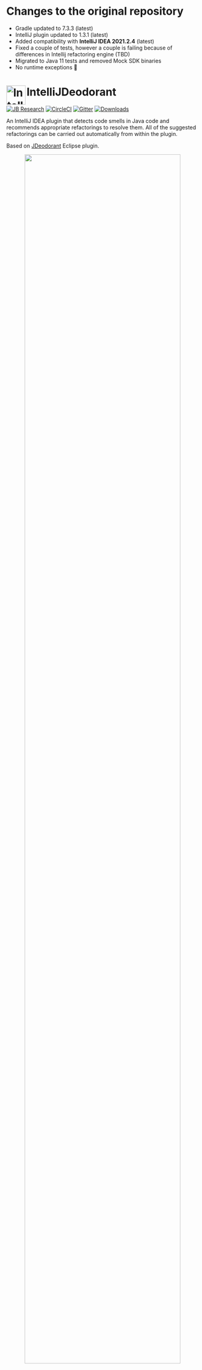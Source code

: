 <h1>Changes to the original repository</h1>

- Gradle updated to 7.3.3 (latest)
- IntelliJ plugin updated to 1.3.1 (latest)
- Added compatibility with **IntelliJ IDEA 2021.2.4** (latest)
- Fixed a couple of tests, however a couple is failing because of differences in Intellij refactoring engine (TBD)
- Migrated to Java 11 tests and removed Mock SDK binaries
- No runtime exceptions 🙂

<h1> <img align="left" width="50" height="50" src="https://s3-eu-west-1.amazonaws.com/public-resources.ml-labs.aws.intellij.net/static/intellij-deodorant/icon.svg" alt="IntelliJDeodorant Icon"> IntelliJDeodorant </h1>

[![JB Research](https://jb.gg/badges/research-flat-square.svg)](https://research.jetbrains.org/)
[![CircleCI](https://img.shields.io/circleci/build/github/JetBrains-Research/IntelliJDeodorant.svg?style=flat-square)](https://circleci.com/gh/JetBrains-Research/IntelliJDeodorant)
[![Gitter](https://badges.gitter.im/intellijdeodorant/community.svg)](https://gitter.im/intellijdeodorant/community?utm_source=badge&utm_medium=badge&utm_campaign=pr-badge)
[![Downloads](https://img.shields.io/jetbrains/plugin/d/14016-intellijdeodorant.svg?style=flat-square)](https://plugins.jetbrains.com/plugin/14016-intellijdeodorant)

An IntelliJ IDEA plugin that detects code smells in Java code and recommends appropriate refactorings to resolve them. All of the suggested refactorings can be carried out automatically from within the plugin.

Based on [JDeodorant](https://github.com/tsantalis/JDeodorant) Eclipse plugin.

<p align="center">
  <img src="https://s3-eu-west-1.amazonaws.com/public-resources.ml-labs.aws.intellij.net/static/intellij-deodorant/long-method.gif" width="90%"/>
</p>

## Supported code smells
The tool supports several code smells, namely Feature Envy, Type/State Checking, Long Method, and God Class.

- **Feature Envy** occurs when a method uses attributes/methods of another class more than those of the enclosing class. The tool can detect such methods and suggest moving them to a more related class, i.e. perform a **Move Method** refactoring.

- **Type Checking** relates to cases when an attribute, which determines the outcome of the program, is represented by complicated conditional statements. The tool detects such pieces of code and suggests a **Replace Conditional with Polymorphism** refactoring.

- **State Checking** relates to cases when a set of conditional statements determine the outcome of the program by comparing the value of a variable representing the current state of an object with a set of named constants. The tool detects sets like this and suggests a **Replace Type code with State/Strategy** refactoring.

- **Long Method**, as the name suggests, occurs when a method is too long and can be divided into several. For such methods, the tool identifies blocks of code that are responsible for calculating a variable and suggests extracting it into a separate method, i.e. perform an **Extract Method** refactoring.

- **God Class** is a name given to a large and complex class that contains too many components. The tool identifies sets of attributes and methods in a class that could be moved into a separate class to simplify the understanding of the code, i.e. an **Extract Class** refactoring can be performed.

## Getting started
The ```IntelliJDeodorant``` tool window will appear in IntelliJ IDEA. Each tab of this window contains a ```Refresh``` button that allows to search for the necessary code smell in the entire project and the table with the results of the search. To apply any refactoring, simply select a suggestion in the table and click the ```Refactor``` button.

## Contacts
If you have any questions about the plugin or want to report any bugs, feel free to contact us using [Gitter](https://gitter.im/intellijdeodorant/community?utm_source=share-link&utm_medium=link&utm_campaign=share-link) or [GitHub Issues](https://github.com/JetBrains-Research/IntelliJDeodorant/issues).  
If you want to contribute, please create pull requests.
